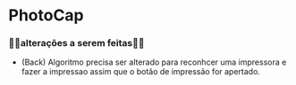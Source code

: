 # PhotoCap

### 🚧🚧alterações a serem feitas🚧🚧


- (Back) Algoritmo precisa ser alterado para reconhcer uma impressora e fazer a impressao assim que o botão de impressão for apertado. 

